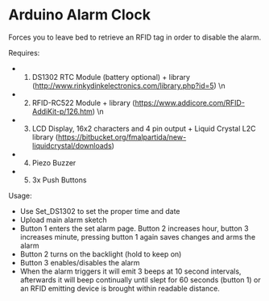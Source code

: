 # Arduino Alarm Clock

Forces you to leave bed to retrieve an RFID tag in order to disable the alarm.

Requires:
- 1) DS1302 RTC Module (battery optional) + library (http://www.rinkydinkelectronics.com/library.php?id=5) \n
- 2) RFID-RC522 Module + library (https://www.addicore.com/RFID-AddiKit-p/126.htm) \n
- 3) LCD Display, 16x2 characters and 4 pin output + Liquid Crystal L2C library (https://bitbucket.org/fmalpartida/new-liquidcrystal/downloads)
- 4) Piezo Buzzer
- 5) 3x Push Buttons

Usage:
- Use Set_DS1302 to set the proper time and date
- Upload main alarm sketch
- Button 1 enters the set alarm page. Button 2 increases hour, button 3 increases minute, pressing button 1 again saves changes and arms  the alarm
- Button 2 turns on the backlight (hold to keep on)
- Button 3 enables/disables the alarm
- When the alarm triggers it will emit 3 beeps at 10 second intervals, afterwards it will beep continually until slept for 60 seconds (button 1) or an RFID emitting device is brought within readable distance.
